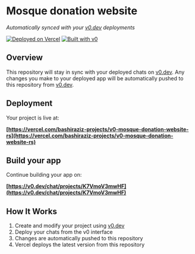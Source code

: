# Mosque donation website

*Automatically synced with your [v0.dev](https://v0.dev) deployments*

[![Deployed on Vercel](https://img.shields.io/badge/Deployed%20on-Vercel-black?style=for-the-badge&logo=vercel)](https://vercel.com/bashiraziz-projects/v0-mosque-donation-website-rs)
[![Built with v0](https://img.shields.io/badge/Built%20with-v0.dev-black?style=for-the-badge)](https://v0.dev/chat/projects/K7VmoV3mwHF)

## Overview

This repository will stay in sync with your deployed chats on [v0.dev](https://v0.dev).
Any changes you make to your deployed app will be automatically pushed to this repository from [v0.dev](https://v0.dev).

## Deployment

Your project is live at:

**[https://vercel.com/bashiraziz-projects/v0-mosque-donation-website-rs](https://vercel.com/bashiraziz-projects/v0-mosque-donation-website-rs)**

## Build your app

Continue building your app on:

**[https://v0.dev/chat/projects/K7VmoV3mwHF](https://v0.dev/chat/projects/K7VmoV3mwHF)**

## How It Works

1. Create and modify your project using [v0.dev](https://v0.dev)
2. Deploy your chats from the v0 interface
3. Changes are automatically pushed to this repository
4. Vercel deploys the latest version from this repository